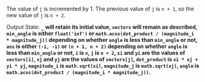 The value of `j` is incremented by 1. The previous value of `j` is `n + 1`, so the new value of `j` is `n + 2`.

Output State: **`_` will retain its initial value, `vectors` will remain as described, `min_angle` is either `float('inf')` or `math.acos(dot_product / (magnitude_i * magnitude_j))` depending on whether `angle` is less than `min_angle` or not, `ans` is either `(-1, -1)` or `(n + 1, n + 2)` depending on whether `angle` is less than `min_angle` or not, `i` is `n`, `j` is `n + 2`, `xi` and `yi` are the values of `vectors[i]`, `xj` and `yj` are the values of `vectors[j]`, `dot_product` is `xi * xj + yi * yj`, `magnitude_i` is `math.sqrt(xi)`, `magnitude_j` is `math.sqrt(xj)`, `angle` is `math.acos(dot_product / (magnitude_i * magnitude_j))`.**